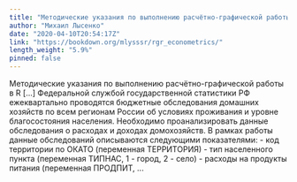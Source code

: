 ```yaml
---
title: "Методические указания по выполнению расчётно-графической работы в R"
author: "Михаил Лысенко"
date: "2020-04-10T20:54:17Z"
link: "https://bookdown.org/mlysssr/rgr_econometrics/"
length_weight: "5.9%"
pinned: false
---
```


Методические указания по выполнению расчётно-графической работы в R [...] Федеральной службой государственной статистики РФ ежеквартально проводятся бюджетные обследования домашних хозяйств по всем регионам России об условиях проживания и уровне благосостояния населения. Необходимо проанализировать данные обследования о расходах и доходах домохозяйств. В рамках работы данные обследований описываются следующими показателями: - код территории по ОКАТО (переменная ТЕРРИТОРИЯ) - тип населенного пункта (переменная ТИПНАС, 1 - город, 2 - село) - расходы на продукты питания (переменная ПРОДПИТ, ...
